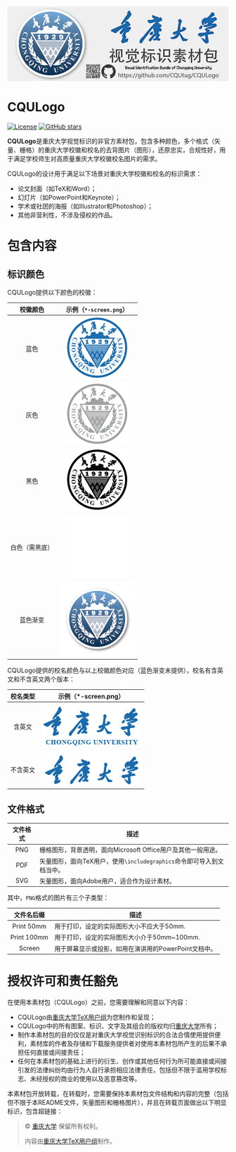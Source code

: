 ![CQULogo-重庆大学视觉标识的非官方素材包](https://github.com/CQUtug/CQULogo/raw/master/title.png)

# CQULogo
[![License](https://img.shields.io/badge/License-careful-blue.svg)](https://github.com/CQUtug/CQULogo#授权许可和责任豁免) [![GitHub stars](https://img.shields.io/github/stars/CQUtug/CQULogo.svg?style=social)](https://github.com/CQUtug/CQULogo/stargazers)

**CQULogo**是重庆大学视觉标识的非官方素材包，包含多种颜色，多个格式（矢量、栅格）的重庆大学校徽和校名的去背图片（图形），还原忠实，合规性好，用于满足学校师生对高质量重庆大学校徽校名图片的需求。

CQULogo的设计用于满足以下场景对重庆大学校徽和校名的标识需求：
* 论文封面（如TeX和Word）；
* 幻灯片（如PowerPoint和Keynote）；
* 学术或社团的海报（如Illustrator和Photoshop）；
* 其他非营利性，不涉及侵权的作品。

# 包含内容
## 标识颜色
CQULogo提供以下颜色的校徽：

| 校徽颜色 | 示例（`*-screen.png`） |
|:--------:|:--------------------:|
| 蓝色 |  ![重庆大学校徽-蓝色](https://github.com/CQUtug/CQULogo/raw/master/%E8%93%9D%E8%89%B2/%E6%A0%A1%E5%BE%BD%EF%BC%88%E8%93%9D%E8%89%B2%EF%BC%89-Screen.png)  |
| 灰色 | ![重庆大学校徽-灰色](https://github.com/CQUtug/CQULogo/raw/master/%E7%81%B0%E8%89%B2/%E6%A0%A1%E5%BE%BD%EF%BC%88%E7%81%B0%E8%89%B2%EF%BC%89-Screen.png) |
| 黑色 | ![重庆大学校徽-黑色](https://github.com/CQUtug/CQULogo/raw/master/%E9%BB%91%E8%89%B2/%E6%A0%A1%E5%BE%BD%EF%BC%88%E9%BB%91%E8%89%B2%EF%BC%89-Screen.png) |
| 白色（需黑底） |  ![重庆大学校徽-白色](https://github.com/CQUtug/CQULogo/raw/master/%E7%99%BD%E8%89%B2/%E6%A0%A1%E5%BE%BD%EF%BC%88%E7%99%BD%E8%89%B2%EF%BC%89-Screen.png) |
| 蓝色渐变 | ![重庆大学校徽-蓝色渐变](https://github.com/CQUtug/CQULogo/raw/master/%E8%93%9D%E8%89%B2%E6%B8%90%E5%8F%98/%E6%A0%A1%E5%BE%BD%EF%BC%88%E8%93%9D%E8%89%B2%E6%B8%90%E5%8F%98%EF%BC%89-Screen.png) |

CQULogo提供的校名颜色与以上校徽颜色对应（蓝色渐变未提供），校名有含英文和不含英文两个版本：

| 校名类型 | 示例（*-screen.png） |
|:--------:|:--------------------:|
| 含英文 | ![重庆大学校名毛笔字-含英文](https://github.com/CQUtug/CQULogo/raw/master/%E8%93%9D%E8%89%B2/%E6%A0%A1%E5%90%8D%EF%BC%88%E8%93%9D%E8%89%B2%E5%B8%A6%E8%8B%B1%E6%96%87%EF%BC%89-Screen.png) |
| 不含英文 | ![重庆大学校名毛笔字-不含英文](https://github.com/CQUtug/CQULogo/raw/master/%E8%93%9D%E8%89%B2/%E6%A0%A1%E5%90%8D%EF%BC%88%E8%93%9D%E8%89%B2%EF%BC%89-Screen.png) |

## 文件格式

| 文件格式 | 描述 |
|:--------:|-------------------------------------------------------------------|
| PNG | 栅格图形，背景透明，面向Microsoft Office用户及其他一般用途。 |
| PDF | 矢量图形，面向TeX用户，使用`\includegraphics`命令即可导入到文档当中。 |
| SVG | 矢量图形，面向Adobe用户，适合作为设计素材。 |

其中，`PNG`格式的图片有三个子类型：

| 文件名后缀 | 描述 |
|:-----------:|----------------------------------------------------|
| Print 50mm | 用于打印，设定的实际图形大小不应大于50mm. |
| Print 100mm | 用于打印，设定的实际图形大小介于50mm~100mm. |
| Screen | 用于屏幕显示或投影，如用在演讲用的PowerPoint文档中。 |


# 授权许可和责任豁免

在使用本素材包（CQULogo）之前，您需要理解和同意以下内容：

* CQULogo由[重庆大学TeX用户组](https://github.com/CQUtug)为您制作和呈现；
* CQULogo中的所有图案、标识、文字及其组合的版权均归[重庆大学](http://www.cqu.edu.cn/Channel/000-002-001-003/1/index.html)所有；
* 制作本素材包的目的仅仅是对重庆大学视觉识别标识的合法合情使用提供便利，素材库的作者及存储和下载服务提供者对使用本素材包所产生的后果不承担任何直接或间接责任；
* 任何在本素材包的基础上进行的衍生、创作或其他任何行为所可能直接或间接引发的法律纠纷均由行为人自行承担相应法律责任，包括但不限于滥用学校标志、未经授权的商业的使用以及恶意篡改等。

本素材包开放转载，在转载时，您需要保持本素材包文件结构和内容的完整（包括但不限于本README文件，矢量图形和栅格图片），并且在转载页面做出以下明显标识，包含超链接：

> © [重庆大学](http://www.cqu.edu.cn/Channel/000-002-001-003/1/index.html) 保留所有权利。
>
> 内容由[重庆大学TeX用户组](https://github.com/CQUtug)制作。

